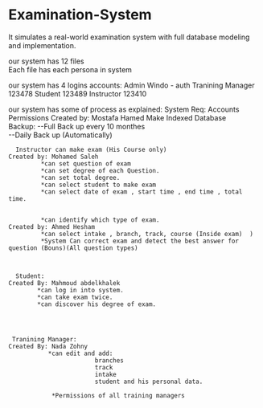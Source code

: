 # Examination-System
It simulates a real-world examination system with full database modeling and implementation.

our system has 12 files  
			Each file has each persona in system 


our system has 4 logins accounts:
	Admin                Windo - auth
	Tranining Manager    123478
	Student              123489
	Instructor           123410 

our system has some of process as explained:
	System Req:
       	        Accounts Permissions                                             Created by: Mostafa Hamed
		Make Indexed  Database                                                      
		Backup:  --Full Back up every 10 monthes                                 
		         --Daily Back up    (Automatically)                
	   
	   
	  Instructor can make exam (His Course only)                      Created by: Mohamed Saleh 
	         *can set question of exam  
			 *can set degree of each Question.
			 *can set total degree.
			 *can select student to make exam
			 *can select date of exam , start time , end time , total time.
			 
			 
			 *can identify which type of exam.                        Created by: Ahmed Hesham 
			 *can select intake , branch, track, course (Inside exam)  )
			 *System Can correct exam and detect the best answer for question (Bouns)(All question types)
	

	
      Student:                                                        Created By: Mahmoud abdelkhalek
	        *can log in into system.
			*can take exam twice.
			*can discover his degree of exam.      
			
			
			
			
	 Tranining Manager:                                              Created By: Nada Zohny 
		       *can edit and add: 
             			    branches 
					     	track 
					    	intake
						    student and his personal data.
							
				*Permissions of all training managers 
		
		


